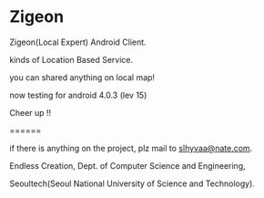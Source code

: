 Zigeon
======

Zigeon(Local Expert) Android Client.

kinds of Location Based Service.

you can shared anything on local map!



now testing for android 4.0.3 (lev 15)

Cheer up !!

======

if there is anything on the project, plz mail to slhyvaa@nate.com. 



Endless Creation, Dept. of Computer Science and Engineering,

Seoultech(Seoul National University of Science and Technology).
